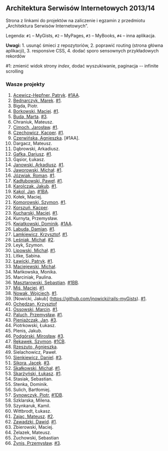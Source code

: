 ## Architektura Serwisów Internetowych 2013/14

Strona z linkami do projektów na zaliczenie i egzamin z przedmiotu „Architektura Serwisów Internetowych”.

Legenda: `#1` – MyGists, `#2` – MyPages, `#3` – MyBooks, `#4` – inna aplikacja.

**Uwagi:** 1. usunąć śmieci z repozytoriów, 2.
poprawić routing (strona główna aplikacji), 3. responsive CSS, 4.
dodać sporo sensownych przykładowych rekordów

\#1: zmienić widok strony *index*, dodać wyszukiwanie, paginacja -- infinite scrolling



### Wasze projekty

1. [Acewicz-Hepfner, Patryk](https://github.com/pacewicz/my_gists). [#1AA](http://mygists-pa.herokuapp.com).
1. [Bednarczyk, Marek](https://github.com/mbednarczyk/my_gists_reedit). [#1](http://mygistsmbednarczyk.herokuapp.com).
1. Bigda, Piotr.
1. [Borkowski, Maciej](https://github.com/borek199/my_gists). [#1](http://mygistsmborkowski.herokuapp.com).
1. [Buda, Marta](https://github.com/mbuda/reviewIt). [#3](http://books-review.herokuapp.com).
1. Chraniuk, Mateusz.
1. [Cimoch, Jarosław](https://github.com/jcimoch/mygists). [#1](http://jcimoch-gists.herokuapp.com).
1. [Czechowicz, Kacper](https://github.com/kipperek/Rails-FirstApp). [#1](http://kczechowicz-gists.herokuapp.com).
1. [Czerwińska, Agnieszka](https://github.com/aczerwinska/my_gists). [#1AA].
1. Dargacz, Mateusz.
1. Dąbrowski, Arkadiusz.
1. [Gafka, Dariusz](https://github.com/dgafka/my_gists). [#1](http://evening-everglades-2118.herokuapp.com).
1. Gąsior, Łukasz.
1. [Janowski, Arkadiusz](https://github.com/janusy/my_gists). [#1](http://janusygists.herokuapp.com).
1. [Jaworowski, Michał](https://github.com/kropeq/my_gists3). [#1](http://jaworowski.herokuapp.com).
1. [Józwiak, Roman](https://github.com/gruchanet/snippeter). [#1](http://snippeter-app.herokuapp.com).
1. [Kadłubowski, Paweł](https://github.com/kpawel-29/my_gists_with_bootstrap). [#1](http://gistmaster.herokuapp.com).
1. [Karolczak, Jakub](https://github.com/Taureli/MyGists). [#1](http://mygists-jkarolczak.herokuapp.com).
1. [Kąkol, Jan](https://github.com/jankkol/ruby_gist). [#1BA](http://jankkolgists.herokuapp.com/gists).
1. Kołek, Maciej.
1. [Komorowski, Szymon](https://github.com/szykom/asi-my-gists). [#1](http://szykom-my-gists.herokuapp.com).
1. [Korszuń, Kacper](https://github.com/gathaspar/RailsGistProject).
1. [Kucharski, Maciej](https://github.com/Maciekek/my-gists2). [#1](http://my-gists.herokuapp.com).
1. Kurnyta, Przemysław.
1. [Kwiatkowski, Dominik](https://github.com/Kalumniatoris/asip1). [#1AA](http://agisty123.herokuapp.com/gists).
1. [Labuda, Damian](https://github.com/kaka2991/my_gists). [#1](http://damlab.herokuapp.com).
1. [Lamkiewicz, Krzysztof](https://github.com/KLamkiewicz/RubyGist). [#1](http://mojegisty.herokuapp.com).
1. [Leśniak, Michał](https://github.com/mlesniak91/my_notes). [#2](http://mlesniak.herokuapp.com/notes).
1. Leyk, Szymon.
1. [Lipowski, Michał](https://github.com/lipek92/my_gists). [#1](http://mygistsmlipowski.herokuapp.com).
1. Litke, Sabina.
1. [Ławicki, Patryk](https://github.com/true-or-false/myBinaries). [#1](http://mybeanaries.herokuapp.com).
1. [Maciejewski, Michał](https://github.com/mmaciejewski/my_gists_rework).
1. Mańkowska, Monika.
1. Marciniak, Paulina.
1. [Masztarowski, Sebastian](https://github.com/Bllade/Gisty). [#1BB](http://smasztarowskigists.herokuapp.com).
1. [Miś, Maciej](https://github.com/MacMisDev/gists). [#1](http://mmgists.heroku.com).
1. [Nowak, Wojciech](https://github.com/YoungCoder/railsgists). [#1](http://djangoisbetterthanrails.herokuapp.com).
1. [Nowicki, Jakub] (https://github.com/jnowicki/rails-myGists). [#1](http://just-some-gists.herokuapp.com).
1. [Ochędzan, Krzysztof](https://github.com/Krzychuuu/Ruby)
1. [Ossowski, Marcin](https://github.com/mossowski/my_gists). [#1](http://mossowski-gists.herokuapp.com).
1. [Paluch, Przemysław](https://github.com/Zhukovo/My_gists-Ruby-on-Rails/tree/production). [#1](http://notateczki.herokuapp.com).
1. [Pieniążczak, Jan](https://github.com/Pelen/books2). [#3](http://pelen.herokuapp.com).
1. Piotrkowski, Łukasz.
1. Plenis, Jakub.
1. [Podgórski, Mirosław](https://github.com/ziomski/my_books). [#3](http://ziomski.herokuapp.com).
1. [Rękawek, Szymon](https://github.com/waveq/MyGists). [#1CB](http://mygistsszymonrekawek.herokuapp.com).
1. [Rzeszuto, Agnieszka](https://github.com/arzsz/my_gists).
1. Sielachowicz, Paweł.
1. [Sienkiewicz, Daniel](https://github.com/henio180/asisecond). [#3](http://asisecond.herokuapp.com).
1. [Sikora, Jacek](https://github.com/jaresh/my_videos). [#3](http://jsvideos.herokuapp.com).
1. [Skałkowski, Michał](https://github.com/Michaldwadwa/projekt1-rails). [#1](http://projekcik1.herokuapp.com).
1. [Skarżyński, Łukasz](https://github.com/LukSkarDev/railsapp). [#1](http://lsgists.herokuapp.com/gists).
1. Stasiak, Sebastian.
1. Stenka, Dominik.
1. Sulich, Bartłomiej.
1. [Synowczyk, Piotr](https://github.com/psynowczyk/MyGists), [#1DB](http://psgists.herokuapp.com/).
1. Szklarska, Milena.
1. Szynkaruk, Kamil.
1. Wittbrodt, Łukasz.
2. [Zając, Mateusz](https://github.com/zajacmp3/RubyOnRails-Informatyka-). [#2](http://horoku-test-todo-list-app.herokuapp.com).
1. [Zawadzki, Dawid](https://github.com/ghost717/my_gists). [#1](http://dzawadzki-app.herokuapp.com).
1. Zbierowski, Maciej.
1. Żelazek, Mateusz.
1. Żuchowski, Sebastian
1. [Żynis, Przemysław](https://github.com/Zynio/MyBooks.git). [#3](http://managerstore.herokuapp.com).
